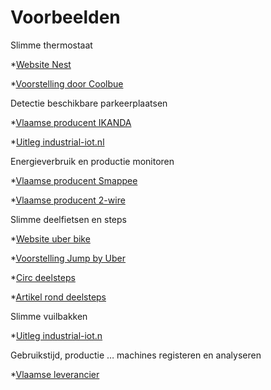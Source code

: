 # Voorbeelden


Slimme thermostaat 

*[Website Nest](https://store.google.com/be/product/nest_learning_thermostat_3rd_gen)

*[Voorstelling door Coolbue](https://www.youtube.com/watch?v=jfHO05LzPn8)



Detectie beschikbare parkeerplaatsen

*[Vlaamse producent IKANDA](https://ikanda.be/nl/oplossingen/parkingbeheer)

*[Uitleg industrial-iot.nl](https://industrial-iot.nl/slimme-parkeerplaatsen-in-de-slimme-stad/)



Energieverbruik en productie monitoren

*[Vlaamse producent Smappee](https://www.smappee.com/be_en/homepage)

*[Vlaamse producent 2-wire](https://www.2-wire.net/)



Slimme deelfietsen en steps

*[Website uber bike](https://www.uber.com/be/nl/ride/uber-bike/)

*[Voorstelling Jump by Uber](https://www.youtube.com/watch?v=lYBvx-kgr3A)

*[Circ deelsteps](https://goflash.com/)

*[Artikel rond deelsteps](https://gocar.be/nl/autonieuws/mobiliteit/elektrische-deelsteps-alles-wat-je-erover-moet-weten)



Slimme vuilbakken

*[Uitleg industrial-iot.n](https://industrial-iot.nl/prullenbakken-verbonden-met-internet/)



Gebruikstijd, productie … machines registeren en analyseren

*[Vlaamse leverancier](https://www.savaco.com/nl/events/detail/iot-in-de-praktijk-webinarreeks)

